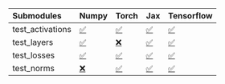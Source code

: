| Submodules       | Numpy                                                                                                                           | Torch                                                                                                                           | Jax                                                                                                                             | Tensorflow                                                                                                                      |
|:-----------------|:--------------------------------------------------------------------------------------------------------------------------------|:--------------------------------------------------------------------------------------------------------------------------------|:--------------------------------------------------------------------------------------------------------------------------------|:--------------------------------------------------------------------------------------------------------------------------------|
| test_activations | <a href="https://github.com/unifyai/ivy/runs/8057589786?check_suite_focus=true" rel="noopener noreferrer" target="_blank">✅</a> | <a href="https://github.com/unifyai/ivy/runs/8057589932?check_suite_focus=true" rel="noopener noreferrer" target="_blank">✅</a> | <a href="https://github.com/unifyai/ivy/runs/8057590082?check_suite_focus=true" rel="noopener noreferrer" target="_blank">✅</a> | <a href="https://github.com/unifyai/ivy/runs/8057590261?check_suite_focus=true" rel="noopener noreferrer" target="_blank">✅</a> |
| test_layers      | <a href="https://github.com/unifyai/ivy/runs/8057589828?check_suite_focus=true" rel="noopener noreferrer" target="_blank">✅</a> | <a href="https://github.com/unifyai/ivy/runs/8057589961?check_suite_focus=true" rel="noopener noreferrer" target="_blank">❌</a> | <a href="https://github.com/unifyai/ivy/runs/8057590138?check_suite_focus=true" rel="noopener noreferrer" target="_blank">✅</a> | <a href="https://github.com/unifyai/ivy/runs/8057590310?check_suite_focus=true" rel="noopener noreferrer" target="_blank">✅</a> |
| test_losses      | <a href="https://github.com/unifyai/ivy/runs/8057589862?check_suite_focus=true" rel="noopener noreferrer" target="_blank">✅</a> | <a href="https://github.com/unifyai/ivy/runs/8057589990?check_suite_focus=true" rel="noopener noreferrer" target="_blank">✅</a> | <a href="https://github.com/unifyai/ivy/runs/8057590170?check_suite_focus=true" rel="noopener noreferrer" target="_blank">✅</a> | <a href="https://github.com/unifyai/ivy/runs/8057590348?check_suite_focus=true" rel="noopener noreferrer" target="_blank">✅</a> |
| test_norms       | <a href="https://github.com/unifyai/ivy/runs/8057589900?check_suite_focus=true" rel="noopener noreferrer" target="_blank">❌</a> | <a href="https://github.com/unifyai/ivy/runs/8057590024?check_suite_focus=true" rel="noopener noreferrer" target="_blank">✅</a> | <a href="https://github.com/unifyai/ivy/runs/8057590220?check_suite_focus=true" rel="noopener noreferrer" target="_blank">✅</a> | <a href="https://github.com/unifyai/ivy/runs/8057590391?check_suite_focus=true" rel="noopener noreferrer" target="_blank">✅</a> |